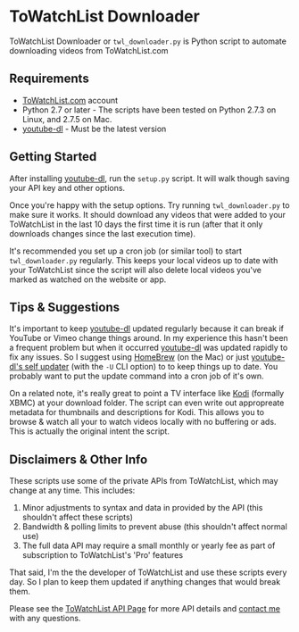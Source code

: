 ToWatchList Downloader
======================
ToWatchList Downloader or `twl_downloader.py` is Python script to automate downloading videos from ToWatchList.com

Requirements
------------
- [ToWatchList.com](https://towatchlist.com) account
- Python 2.7 or later - The scripts have been tested on Python 2.7.3 on Linux, and 2.7.5 on Mac.
- [youtube-dl](http://rg3.github.io/youtube-dl/) - Must be the latest version

Getting Started
---------------
After installing [youtube-dl](http://rg3.github.io/youtube-dl/), run the `setup.py` script.  It will walk though saving your API key and other options.

Once you're happy with the setup options. Try running `twl_downloader.py` to make sure it works. It should download any videos that were added to your ToWatchList in the last 10 days the first time it is run (after that it only downloads changes since the last execution time).

It's recommended you set up a cron job (or similar tool) to start `twl_downloader.py` regularly.  This keeps your local videos up to date with your ToWatchList since the script will also delete local videos you've marked as watched on the website or app.

Tips & Suggestions
------------------
It's important to keep [youtube-dl](http://rg3.github.io/youtube-dl/) updated regularly because it can break if YouTube or Vimeo change things around.  In my experience this hasn't been a frequent problem but when it occurred [youtube-dl](http://rg3.github.io/youtube-dl/) was updated rapidly to fix any issues.  So I suggest using [HomeBrew](http://brew.sh) (on the Mac) or just [youtube-dl's self updater](https://github.com/rg3/youtube-dl/blob/master/README.md#options) (with the `-U` CLI option) to to keep things up to date. You probably want to put the update command into a cron job of it's own.

On a related note, it's really great to point a TV interface like [Kodi](http://kodi.tv) (formally XBMC) at your download folder. The script can even write out appropreate metadata for thumbnails and descriptions for Kodi. This allows you to browse & watch all your to watch videos locally with no buffering or ads.  This is actually the original intent the script.

Disclaimers & Other Info
--------------------------
These scripts use some of the private APIs from ToWatchList, which may change at any time. This includes:

1.  Minor adjustments to syntax and data in provided by the API (this shouldn't affect these scripts)
2.  Bandwidth & polling limits to prevent abuse (this shouldn't affect normal use)
3.  The full data API may require a small monthly or yearly fee as part of subscription to ToWatchList's 'Pro' features

That said, I'm the the developer of ToWatchList and use these scripts every day.  So I plan to keep them updated if anything changes that would break them.

Please see the [ToWatchList API Page](http://towatchlist.com/api) for more API details and [contact me](http://towatchlist.com/pages/contact) with any questions.
